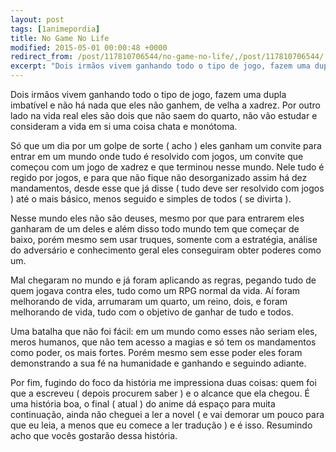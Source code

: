 ```yaml
---
layout: post
tags: [1animepordia]
title: No Game No Life
modified: 2015-05-01 00:00:48 +0000
redirect_from: /post/117810706544/no-game-no-life/,/post/117810706544/
excerpt: "Dois irmãos vivem ganhando todo o tipo de jogo, fazem uma dupla imbatível e não há nada que eles não ganhem, de velha a xadrez. Por outro lado na vida real eles são dois que não saem do quarto, não vão estudar e consideram a vida em si uma coisa chata e monótoma."
---
```


Dois irmãos vivem ganhando todo o tipo de jogo, fazem uma dupla
imbatível e não há nada que eles não ganhem, de velha a xadrez. Por
outro lado na vida real eles são dois que não saem do quarto, não vão
estudar e consideram a vida em si uma coisa chata e monótoma.

Só que um dia por um golpe de sorte ( acho ) eles ganham um convite para
entrar em um mundo onde tudo é resolvido com jogos, um convite que
começou com um jogo de xadrez e que terminou nesse mundo. Nele tudo é
regido por jogos, e para que não fique não desorganizado assim há dez
mandamentos, desde esse que já disse ( tudo deve ser resolvido com jogos
) até o mais básico, menos seguido e simples de todos ( se divirta ).

Nesse mundo eles não são deuses, mesmo por que para entrarem eles
ganharam de um deles e além disso todo mundo tem que começar de baixo,
porém mesmo sem usar truques, somente com a estratégia, análise do
adversário e conhecimento geral eles conseguiram obter poderes como um.

Mal chegaram no mundo e já foram aplicando as regras, pegando tudo de
quem jogava contra eles, tudo como um RPG normal da vida. Aí foram
melhorando de vida, arrumaram um quarto, um reino, dois, e foram
melhorando de vida, tudo com o objetivo de ganhar de tudo e todos.

Uma batalha que não foi fácil: em um mundo como esses não seriam eles,
meros humanos, que não tem acesso a magias e só tem os mandamentos como
poder, os mais fortes. Porém mesmo sem esse poder eles foram
demonstrando a sua fé na humanidade e ganhando e seguindo adiante.

Por fim, fugindo do foco da história me impressiona duas coisas: quem
foi que a escreveu ( depois procurem saber ) e o alcance que ela chegou.
É uma história boa, o final ( atual ) do anime dá espaço para muita
continuação, ainda não cheguei a ler a novel ( e vai demorar um pouco
para que eu leia, a menos que eu comece a ler tradução ) e é isso.
Resumindo acho que vocês gostarão dessa história.


